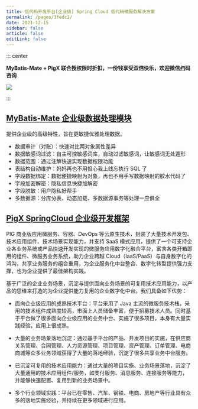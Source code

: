 ```yaml
---
title: 低代码开发平台[企业级] Spring Cloud 低代码微服务解决方案
permalink: /pages/3fedc2/
date: 2021-12-15
sidebar: false
article: false
editLink: false
---
```


::: center

**MyBatis-Mate + PigX 联合授权限时折扣，一份钱享受双倍快乐，欢迎微信扫码咨询**

<img align="center" src="/img/mybatis-mate.png"/>

:::

## [MyBatis-Mate 企业级数据处理模块](https://baomidou.com/pages/1864e1)


提供企业级的高级特性，旨在更敏捷优雅处理数据。

- 数据审计（对账）：快速对比两对象属性差异
- 数据敏感词过滤：自主可控敏感词库，自动过滤敏感词，让敏感词无处遁形
- 数据范围：通过注解快速实现数据权限功能
- 表结构自动维护：妈妈再也不用担心我上线忘执行 SQL 了
- 字段数据绑定：数据便捷映射为对象，再也不用手写数据映射的胶水代码了
- 字段加密解密：隐私信息快捷加解密
- 字段脱敏：用户隐私好帮手
- 多数据源：分库分表、动态加载、多数据源事务等处理一应俱全

## [PigX SpringCloud 企业级开发框架](https://www.pig4cloud.com/#/common/00)


PIG 商业版应用微服务、容器、DevOps 等云原生技术，封装了大量技术开发包、技术应用组件、技术场景实现能力，并支持 SaaS 模式应用，提供了一个可支持企业各业务系统或产品快速开发实现的微服务应用数字化融合平台，富含各类开箱即用的组件、微服务业务系统，助力企业跨越 Cloud（IaaS/PaaS）与自身数字化的鸿沟，共享业务服务的组合重用，为企业服务化中台整合、数字化转型提供强力支撑，也为企业提供了最佳架构实践。

基于广泛的企业业务场景，沉淀与提供面向业务场景的可复用技术应用能力，以产品的思维来打造的为企业提供能力复用的企业数字化中台。我们具备如下优势：

- 面向企业级应用的成熟技术平台：平台采用了 Java 主流的微服务技术栈，采用的技术组件成熟度较高，市面上人员储备丰富，便于招募技术人员。同时基于平台做了很多面向企业级应用的业务中台、实施了很多项目，本身有大量实践经验，应用上很成熟。

- 大量的业务场景落地沉淀：通过基于平台的产品、开发项目的实施，在供应商关系管理、合同管理、人力资源管理、项目管理、资产管理、订单管理、电商商城等众多业务领域获得了大量的落地经验，沉淀了很多共享业务中台服务。

- 已沉淀可复用的技术应用能力：通过大量的项目实施、业务场景落地，沉淀了大量通用的技术应用组件/服务，如支付服务、消息服务、连接服务等能力，并能够快速配置、复用到新的业务场景中。

- 多个行业领域实践：平台已在零售、汽车、钢铁、电商、房地产等行业具有众多的落地实施经验，并持续在更多领域进行应用。
